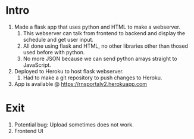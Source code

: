 # Intro
1. Made a flask app that uses python and HTML to make a webserver.
    1. This webserver can talk from frontend to backend and display the schedule and get user input.
    2. All done using flask and HTML, no other libraries other than thosed used before with python.
    3. No more JSON because we can send python arrays straight to JavaScript.
2. Deployed to Heroku to host flask webserver.
    1. Had to make a git repository to push changes to Heroku.
3. App is available @ https://rnsportalv2.herokuapp.com
# Exit
1. Potential bug: Upload sometimes does not work.
2. Frontend UI
